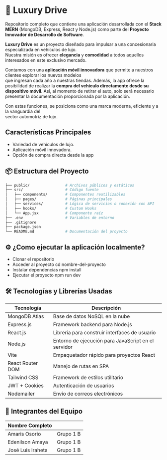  # 🚗 Luxury Drive

Repositorio completo que contiene una aplicación desarrollada con el **Stack MERN** (MongoDB, Express, React y Node.js)
como parte del **Proyecto Innovador de Desarrollo de Software**.

**Luxury Drive** es un proyecto diseñado para impulsar a una concesionaria especializada en vehículos de lujo.  
Nuestra misión es ofrecer **elegancia** y **comodidad** a todos aquellos interesados en este exclusivo mercado.

Contamos con una **aplicación móvil innovadora** que permite a nuestros clientes explorar los nuevos modelos  
que ingresan cada año a nuestras tiendas. Además, la app ofrece la posibilidad de realizar la 
**compra del vehículo directamente desde su dispositivo móvil**.  Así, al momento 
de retirar el auto, 
solo será necesario presentar la documentación proporcionada por la aplicación.

Con estas funciones, se posiciona como una marca moderna, eficiente y a la vanguardia del  
sector automotriz de lujo.


## Características Principales
- Variedad de vehículos de lujo.
- Aplicación móvil innovadora.
- Opción de compra directa desde la app

## 📦 Estructura del Proyecto

```bash
├── public/                # Archivos públicos y estáticos
├── src/                   # Código fuente
│   ├── components/        # Componentes reutilizables
│   ├── pages/             # Páginas principales
│   ├── services/          # Lógica de servicios o conexión con API
│   ├── hooks/             # Custom Hooks
│   └── App.jsx            # Componente raíz
├── .env                   # Variables de entorno
├── .gitignore
├── package.json
└── README.md              # Documentación del proyecto
```

## ⚙ ¿Como ejecutar la aplicación localmente?

 - Clonar el repositorio
 - Acceder al proyecto
   cd nombre-del-proyecto
 - Instalar dependencias
   npm install
 - Ejecutar el proyecto
  npm run dev

## 🛠️ Tecnologías y Librerías Usadas

| Tecnología        | Descripción                                      |
|-------------------|--------------------------------------------------|
| MongoDB Atlas     | Base de datos NoSQL en la nube                   |
| Express.js        | Framework backend para Node.js                   |
| React.js          | Librería para construir interfaces de usuario    |
| Node.js           | Entorno de ejecución para JavaScript en el servidor |
| Vite              | Empaquetador rápido para proyectos React         |
| React Router DOM  | Manejo de rutas en SPA                           |
| Tailwind CSS      | Framework de estilos utilitario                  |
| JWT + Cookies     | Autenticación de usuarios                        |
| Nodemailer        | Envío de correos electrónicos                    |





## 👥 Integrantes del Equipo

| Nombre Completo       |                            |
|-----------------------|----------------------------|
| Amaris Osorio         |          Grupo 1 B         |
| Edenilson Amaya       |          Grupo 1 B         |
| José Luis Iraheta     |          Grupo 1 B         |

